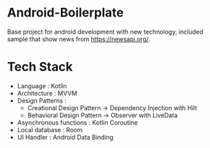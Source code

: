 # Android-Boilerplate
Base project for android development with new technology, included sample that show news from https://newsapi.org/.

# Tech Stack

- Language : Kotlin
- Architecture :  MVVM
- Design Patterns :
  - Creational Design Pattern -> Dependency Injection with Hilt
  - Behavioral Design Pattern -> Observer with LiveData
- Asynchronous functions : Kotlin Coroutine
- Local database : Room
- UI Handler : Android Data Binding
